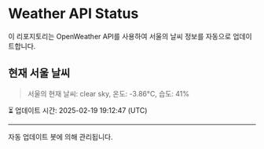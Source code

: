
# Weather API Status

이 리포지토리는 OpenWeather API를 사용하여 서울의 날씨 정보를 자동으로 업데이트합니다.

## 현재 서울 날씨
> 서울의 현재 날씨: clear sky, 온도: -3.86°C, 습도: 41%

⏳ 업데이트 시간: 2025-02-19 19:12:47 (UTC)

---
자동 업데이트 봇에 의해 관리됩니다.
